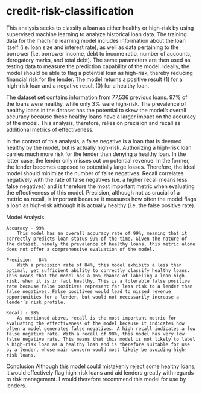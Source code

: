 # credit-risk-classification
This analysis seeks to classify a loan as either healthy or high-risk by using supervised machine learning to analyze historical loan data. The training data for the machine learning model includes information about the loan itself (i.e. loan size and interest rate), as well as data pertaining to the borrower (i.e. borrower income, debt to income ratio, number of accounts, derogatory marks, and total debt). The same parameters are then used as testing data to measure the prediction capability of the model. Ideally, the model should be able to flag a potential loan as high-risk, thereby reducing financial risk for the lender. The model returns a positive result (1) for a high-risk loan and a negative result (0) for a healthy loan. 

The dataset set contains information from 77,536 previous loans. 97% of the loans were healthy, while only 3% were high-risk. The prevalence of healthy loans in the dataset has the potential to skew the model’s overall accuracy because these healthy loans have a larger impact on the accuracy of the model. This analysis, therefore, relies on precision and recall as additional metrics of effectiveness. 

In the context of this analysis, a false negative is a loan that is deemed healthy by the model, but is actually high-risk. Authorizing a high-risk loan carries much more risk for the lender than denying a healthy loan. In the latter case, the lender only misses out on potential revenue. In the former, the lender becomes exposed to potentially large losses. Therefore, the ideal model should minimize the number of false negatives. Recall correlates negatively with the rate of false negatives (i.e. a higher recall means less false negatives) and is therefore the most important metric when evaluating the effectiveness of this model. Precision, although not as crucial of a metric as recall, is important because it measures how often the model flags a loan as high-risk although it is actually healthy (i.e. the false positive rate).

Model Analysis

    Accuracy - 99%
        This model has an overall accuracy rate of 99%, meaning that it correctly predicts loan status 99% of the time. Given the nature of the dataset, namely the prevalence of healthy loans, this metric alone does not offer a comprehensive evaluation of the model.

    Precision - 84%
        With a precision rate of 84%, this model exhibits a less than optimal, yet sufficient ability to correctly classify healthy loans. This means that the model has a 16% chance of labeling a loan high-risk, when it is in fact healthy. This is a tolerable false positive rate because false positives represent far less risk to a lender than false negatives. False positives would lead to missed revenue opportunities for a lender, but would not necessarily increase a lender’s risk profile.

    Recall - 98%
        As mentioned above, recall is the most important metric for evaluating the effectiveness of the model because it indicates how often a model generates false negatives. A high recall indicates a low false negative rate. With a recall of 98%, this model has very low false negative rate. This means that this model is not likely to label a high-risk loan as a healthy loan and is therefore suitable for use by a lender, whose main concern would most likely be avoiding high-risk loans. 

Conclusion
Although this model could mistakenly reject some healthy loans, it would effectively flag high-risk loans and aid lenders greatly with regards to risk management. I would therefore recommend this model for use by lenders.
